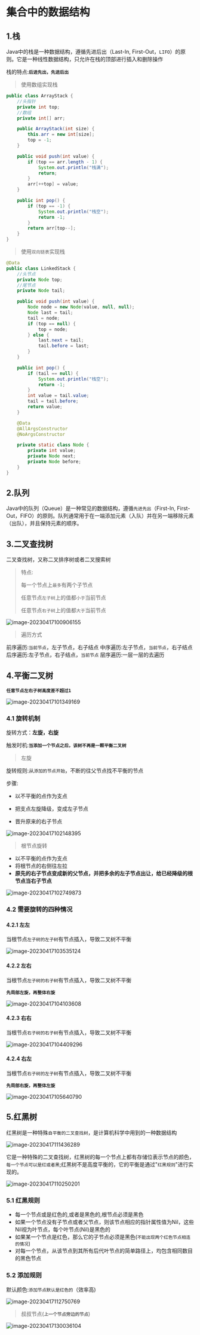 # 集合中的数据结构

## 1.栈

Java中的栈是一种数据结构，遵循先进后出（Last-In, First-Out，`LIFO`）的原则。它是一种线性数据结构，只允许在栈的顶部进行插入和删除操作

栈的特点:**`后进先出，先进后出`**

> 使用数组实现栈

```java
public class ArrayStack {
    //头指针
    private int top;
    //数组
    private int[] arr;

    public ArrayStack(int size) {
        this.arr = new int[size];
        top = -1;
    }

    public void push(int value) {
        if (top == arr.length - 1) {
            System.out.println("栈满");
            return;
        }
        arr[++top] = value;
    }

    public int pop() {
        if (top == -1) {
            System.out.println("栈空");
            return -1;
        }
        return arr[top--];
    }
}
```

> 使用`双向链表`实现栈

```java
@Data
public class LinkedStack {
    //头节点
    private Node top;
    //尾节点
    private Node tail;

    public void push(int value) {
        Node node = new Node(value, null, null);
        Node last = tail;
        tail = node;
        if (top == null) {
            top = node;
        } else {
            last.next = tail;
            tail.before = last;
        }
    }

    public int pop() {
        if (tail == null) {
            System.out.println("栈空");
            return -1;
        }
        int value = tail.value;
        tail = tail.before;
        return value;
    }

    @Data
    @AllArgsConstructor
    @NoArgsConstructor

    private static class Node {
        private int value;
        private Node next;
        private Node before;
    }
}
```



## 2.队列

Java中的队列（Queue）是一种常见的数据结构，遵循`先进先出`（First-In, First-Out，FIFO）的原则。队列通常用于在一端添加元素（入队）并在另一端移除元素（出队），并且保持元素的顺序。



## 3.二叉查找树

二叉查找树，又称二叉排序树或者二叉搜索树

>特点:
>
>每一个节点上`最多`有两个子节点
>
>任意节点`左子树`上的值都`小于`当前节点
>
>任意节点`右子树`上的值都`大于`当前节点

![image-20230417100906155](img.assets\image-20230417100906155.png)

> 遍历方式

前序遍历:`当前节点`，左子节点，右子结点
中序遍历:左子节点，`当前节点`，右子结点
后序遍历:左子节点，右子结点，`当前节点`
层序遍历:一层一层的去遍历



## 4.平衡二叉树

**`任意节点左右子树高度差不超过1`**

![image-20230417101349169](img.assets\image-20230417101349169.png)

### 4.1 旋转机制

旋转方式：**左旋，右旋**

触发时机:**`当添加一个节点之后，该树不再是一颗平衡二叉树`**



> 左旋

旋转规则:从`添加的节点开始`，不断的往父节点找不平衡的节点

步骤:

- 以不平衡的点作为支点

- 把支点左旋降级，变成左子节点
- 晋升原来的右子节点

![image-20230417102148395](img.assets\image-20230417102148395.png)

> 根节点旋转

- 以不平衡的点作为支点
- 将根节点的右侧往左拉
- **原先的右子节点变成新的父节点，并把多余的左子节点出让，给已经降级的根节点当右子节点**

![image-20230417102749873](img.assets\image-20230417102749873.png)



### 4.2 需要旋转的四种情况

#### 4.2.1 左左

当根节点`左子树的左子树`有节点插入，导致二叉树不平衡

![image-20230417103535124](img.assets\image-20230417103535124.png)



#### 4.2.2 左右

当根节点`左子树的右子树`有节点插入，导致二叉树不平衡

**`先局部左旋，再整体右旋`**

![image-20230417104103608](img.assets\image-20230417104103608.png)



#### 4.2.3 右右

当根节点`右子树的右子树`有节点插入，导致二叉树不平衡

![image-20230417104409296](img.assets\image-20230417104409296.png)



#### 4.2.4 右左

当根节点`右子树的左子树`有节点插入，导致二叉树不平衡

**`先局部右旋，再整体左旋`**

![image-20230417105640790](img.assets\image-20230417105640790.png)



## 5.红黑树

红黑树是一种特殊`自平衡的二叉查找树`，是计算机科学中用到的一种数据结构

![image-20230417111436289](img.assets\image-20230417111436289.png)

它是一种特殊的二叉查找树，红黑树的每一个节点上都有存储位表示节点的颜色，`每一个节点可以是红或者黑`;红黑树不是高度平衡的，它的平衡是通过"`红黑规则`"进行实现的。

![image-20230417110250201](img.assets\image-20230417110250201.png)

### 5.1 红黑规则

- 每一个节点或是红色的,或者是黑色的,根节点必须是黑色
- 如果一个节点没有子节点或者父节点，则该节点相应的指针属性值为Nil，这些Nil视为叶节点，每个叶节点(Nil)是黑色的
- 如果某一个节点是红色，那么它的子节点必须是黑色(`不能出现两个红色节点相连的情况`)
- 对每一个节点，从该节点到其所有后代叶节点的简单路径上，均包含相同数目的黑色节点



### 5.2 添加规则

默认颜色:`添加节点默认是红色的`（效率高)

![image-20230417112750769](img.assets\image-20230417112750769.png)

> 叔叔节点(**`上一个节点旁边的节点`**)

![image-20230417130036104](img.assets\image-20230417130036104.png)